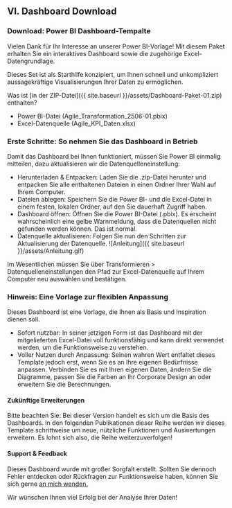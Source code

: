 
## VI. Dashboard Download

### Download: Power BI Dashboard-Tempalte

Vielen Dank für Ihr Interesse an unserer Power BI-Vorlage! Mit diesem Paket erhalten Sie ein interaktives Dashboard sowie die zugehörige Excel-Datengrundlage.

Dieses Set ist als Starthilfe konzipiert, um Ihnen schnell und unkompliziert aussagekräftige Visualisierungen Ihrer Daten zu ermöglichen.

Was ist [in der ZIP-Datei]({{ site.baseurl }}/assets/Dashboard-Paket-01.zip) enthalten?

- Power BI-Datei (Agile_Transformation_2506-01.pbix)
- Excel-Datenquelle (Agile_KPI_Daten.xlsx)

### Erste Schritte: So nehmen Sie das Dashboard in Betrieb
Damit das Dashboard bei Ihnen funktioniert, müssen Sie Power BI einmalig mitteilen, dazu aktualisieren wir die Datenquelleneinstellung:

- Herunterladen & Entpacken: Laden Sie die .zip-Datei herunter und entpacken Sie alle enthaltenen Dateien in einen Ordner Ihrer Wahl auf Ihrem Computer.
- Dateien ablegen: Speichern Sie die Power BI- und die Excel-Datei in einem festen, lokalen Ordner, auf den Sie dauerhaft Zugriff haben.
- Dashboard öffnen: Öffnen Sie die Power BI-Datei (.pbix). Es erscheint wahrscheinlich eine gelbe Warnmeldung, dass die Datenquellen nicht gefunden werden können. Das ist normal.
- Datenquelle aktualisieren: Folgen Sie nun den Schritten zur Aktualisierung der Datenquelle. ![Anleitung]({{ site.baseurl }}/assets/Anleitung.gif)

Im Wesentlichen müssen Sie über Transformieren > Datenquelleneinstellungen den Pfad zur Excel-Datenquelle auf Ihrem Computer neu auswählen und bestätigen.

### Hinweis: Eine Vorlage zur flexiblen Anpassung

Dieses Dashboard ist eine Vorlage, die Ihnen als Basis und Inspiration dienen soll.

- Sofort nutzbar: In seiner jetzigen Form ist das Dashboard mit der mitgelieferten Excel-Datei voll funktionsfähig und kann direkt verwendet werden, um die Funktionsweise zu verstehen.
- Voller Nutzen durch Anpassung: Seinen wahren Wert entfaltet dieses Template jedoch erst, wenn Sie es an Ihre eigenen Bedürfnisse anpassen. Verbinden Sie es mit Ihren eigenen Daten, ändern Sie die Diagramme, passen Sie die Farben an Ihr Corporate Design an oder erweitern Sie die Berechnungen.

#### Zukünftige Erweiterungen
Bitte beachten Sie: Bei dieser Version handelt es sich um die Basis des Dashboards. In den folgenden Publikationen dieser Reihe werden wir dieses Template schrittweise um neue, nützliche Funktionen und Auswertungen erweitern. Es lohnt sich also, die Reihe weiterzuverfolgen!

#### Support & Feedback
Dieses Dashboard wurde mit großer Sorgfalt erstellt. Sollten Sie dennoch Fehler entdecken oder Rückfragen zur Funktionsweise haben, können Sie sich gerne [an mich wenden.](mailto:mail@pbraun.online)

Wir wünschen Ihnen viel Erfolg bei der Analyse Ihrer Daten!